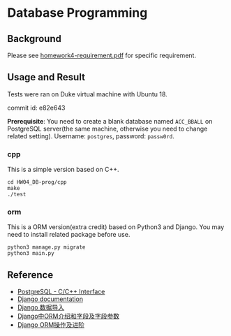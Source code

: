# Database Programming

## Background

Please see [homework4-requirement.pdf](https://github.com/menyf/ECE650/blob/master/HW04_DB-prog/requirement.pdf) for specific requirement. 


## Usage and Result

Tests were ran on Duke virtual machine with Ubuntu 18.

commit id: e82e643

**Prerequisite**: You need to create a blank database named `ACC_BBALL` on PostgreSQL server(the same machine, otherwise you need to change related setting). Username: `postgres`, password: `passw0rd`.

### cpp

This is a simple version based on C++.

```
cd HW04_DB-prog/cpp
make
./test
```

### orm

This is a ORM version(extra credit) based on Python3 and Django. You may need to install related package before use.

```
python3 manage.py migrate
python3 main.py
```

## Reference

- [PostgreSQL - C/C++ Interface](https://www.tutorialspoint.com/postgresql/postgresql_c_cpp.htm)
- [Django documentation](https://docs.djangoproject.com/en/2.1/)
- [Django 数据导入](https://code.ziqiangxuetang.com/django/django-import-data.html)
- [Django中ORM介绍和字段及字段参数](https://www.cnblogs.com/allen-w/p/9209315.html)
- [Django ORM操作及进阶](https://www.cnblogs.com/study-learning/p/9969486.html)